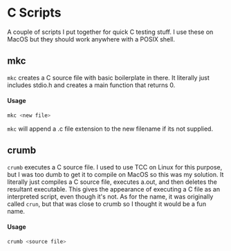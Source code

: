 # C Scripts

A couple of scripts I put together for quick C testing stuff.
I use these on MacOS but they should work anywhere with a POSIX shell.

## mkc

`mkc` creates a C source file with basic boilerplate in there.
It literally just includes stdio.h and creates a main function that returns 0.

#### Usage

```Bash
mkc <new file>
```

`mkc` will append a .c file extension to the new filename if its not supplied.

## crumb

`crumb` executes a C source file.
I used to use TCC on Linux for this purpose, but I was too dumb to get it to compile on MacOS so this was my solution.
It literally just compiles a C source file, executes a.out, and then deletes the resultant executable.
This gives the appearance of executing a C file as an interpreted script, even though it's not.
As for the name, it was originally called `crun`, but that was close to crumb so I thought it would be a fun name.

#### Usage

```Bash
crumb <source file>
```

